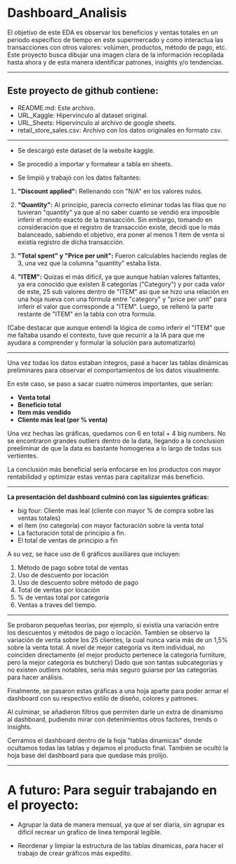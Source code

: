 # Dashboard_Analisis
El objetivo de este EDA es observar los beneficios y ventas totales en un periodo específico de tiempo en este supermercado y como interactua las transacciones con otros valores: volúmen, productos, método de pago, etc. Este proyecto busca dibujar una imagen clara de la información recopilada hasta ahora y de esta manera identificar patrones, insights y/o tendencias.

---
Este proyecto de github contiene:
-
- README.md: Este archivo.
- URL_Kaggle: Hipervínculo al dataset original.
- URL_Sheets: Hipervínculo al archivo de google sheets.
- retail_store_sales.csv: Archivo con los datos originales en formato csv.
---
- Se descargó este dataset de la website kaggle.

- Se procedió a importar y formatear a tabla en sheets.

- Se limpió y trabajó con los datos faltantes:

1. **"Discount applied":** Rellenando con "N/A" en los valores nulos.

2. **"Quantity":** Al principio, parecía correcto eliminar todas las filas que no tuvieran "quantity" ya que al no saber cuanto se vendió era imposible inferir el monto exacto de la transacción. Sin embargo, tomando en consideración que el registro de transacción existe, decidí que lo más balanceado, sabiendo el objetivo, era poner al menos 1 item de venta si existía registro de dicha transacción.

3. **"Total spent" y "Price per unit":** Fueron calculables haciendo reglas de 3, una vez que la columna "quantity" estaba lista.

4. **"ITEM":** Quizas el más difícil, ya que aunque habían valores faltantes, ya era conocido que existen 8 categorías ("Category") y por cada valor de este, 25 sub valores dentro de "ITEM" asi que se hizo una relación en una hoja nueva con una fórmula entre "category" y "price per unit" para inferir el valor que corresponde a "ITEM". Luego, se rellenó la parte restante de "ITEM" en la tabla con otra formula. 

(Cabe destacar que aunque entendí la lógica de como inferir el "ITEM" que me faltaba usando el contexto, tuve que recurrir a la IA para que me ayudara a comprender y formular la solución para automatizarlo)

---
Una vez todas los datos estaban íntegros, pasé a hacer las tablas dinámicas preliminares para observar el comportamientos de los datos visualmente.

En este caso, se paso a sacar cuatro números importantes, que serían: 
- **Venta total** 
- **Beneficio total**
- **Item más vendido** 
- **Cliente más leal (por % venta)**

Una vez hechas las gráficas, quedamos con 6 en total + 4 big numbers. No se encontraron grandes outliers dentro de la data, llegando a la conclusion preeliminar de que la data es bastante homogenea a lo largo de todas sus vertientes. 

La conclusión más beneficial sería enfocarse en los productos con mayor rentabilidad y optimizar estas ventas para capitalizar más beneficio.

---
**La presentación del dashboard culminó con las siguientes gráficas:**

- big four: Cliente mas leal (cliente con mayor % de compra sobre las ventas totales)
- el item (no categoría) con mayor facturación sobre la venta total
- La facturación total de principio a fin.
- El total de ventas de principio a fin

A su vez, se hace uso de 6 gráficos auxiliares que incluyen:

1. Método de pago sobre total de ventas
2. Uso de descuento por locación
3. Uso de descuento sobre método de pago
4. Total de ventas por locación
5. % de ventas total por categoría
6. Ventas a traves del tiempo.

---

Se probaron pequeñas teorías, por ejemplo, si existía una variación entre los descuentos y métodos de pago o locación.
Tambien se observo la variación de venta sobre los 25 clientes, la cual nunca varia más de un 1,5% sobre la venta total.
A nivel de mejor categoría vs item individual, no coinciden directamente (el mejor producto pertenece la categoría furniture, pero la mejor categoría es butchery) Dado que son tantas subcategorías y no existen outliers notables, seria más seguro guiarse por las categorías para hacer análisis.

Finalmente, se pasaron estas gráficas a una hoja aparte para poder armar el dashboard con su respectivo estilo de diseño, colores y patrones.

Al culminar, se añadieron filtros que permiten darle un extra de dinamismo al dashboard, pudiendo mirar con detenimientos otros factores, trends o insights.

Cerramos el dashboard dentro de la hoja "tablas dinamicas" donde ocultamos todas las tablas y dejamos el producto final. También se ocultó la hoja base del dashboard para que quedase más prolijo.

---

# A futuro: Para seguir trabajando en el proyecto:

- Agrupar la data de manera mensual, ya que al ser diaria, sin agrupar es dificil recrear un grafico de linea temporal legible.

- Reordenar y limpiar la estructura de las tablas dinamicas, para hacer el trabajo de crear gráficos más expedito.
